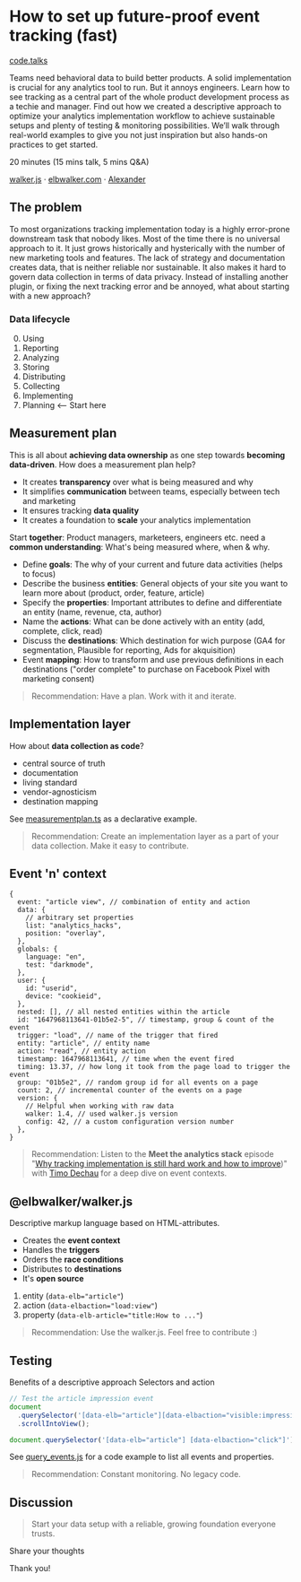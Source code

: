 # How to set up future-proof event tracking (fast)

[code.talks](https://codetalks.de/)

Teams need behavioral data to build better products. A solid implementation is crucial for any analytics tool to run. But it annoys engineers.
Learn how to see tracking as a central part of the whole product development process as a techie and manager. Find out how we created a descriptive approach to optimize your analytics implementation workflow to achieve sustainable setups and plenty of testing & monitoring possibilities.
We’ll walk through real-world examples to give you not just inspiration but also hands-on practices to get started.

20 minutes (15 mins talk, 5 mins Q&A)

[walker.js](https://github.com/elbwalker/walker.js) · [elbwalker.com](https://www.elbwalker.com) · [Alexander](https://www.linkedin.com/in/alexanderkirtzel/)

## The problem

To most organizations tracking implementation today is a highly error-prone downstream task that nobody likes. Most of the time there is no universal approach to it. It just grows historically and hysterically with the number of new marketing tools and features. The lack of strategy and documentation creates data, that is neither reliable nor sustainable. It also makes it hard to govern data collection in terms of data privacy. Instead of installing another plugin, or fixing the next tracking error and be annoyed, what about starting with a new approach?

### Data lifecycle

0. Using
1. Reporting
2. Analyzing
3. Storing
4. Distributing
5. Collecting
6. Implementing
7. Planning <-- Start here

## Measurement plan

This is all about **achieving data ownership** as one step towards **becoming data-driven**. How does a measurement plan help?

- It creates **transparency** over what is being measured and why
- It simplifies **communication** between teams, especially between tech and marketing
- It ensures tracking **data quality**
- It creates a foundation to **scale** your analytics implementation

Start **together**: Product managers, marketeers, engineers etc. need a **common understanding**: What's being measured where, when & why.

- Define **goals**: The why of your current and future data activities (helps to focus)
- Describe the business **entities**: General objects of your site you want to learn more about (product, order, feature, article)
- Specify the **properties**: Important attributes to define and differentiate an entity (name, revenue, cta, author)
- Name the **actions**: What can be done actively with an entity (add, complete, click, read)
- Discuss the **destinations**: Which destination for wich purpose (GA4 for segmentation, Plausible for reporting, Ads for akquisition)
- Event **mapping**: How to transform and use previous definitions in each destinations ("order complete" to purchase on Facebook Pixel with marketing consent)

> Recommendation: Have a plan. Work with it and iterate.

## Implementation layer

How about **data collection as code**?

- central source of truth
- documentation
- living standard
- vendor-agnosticism
- destination mapping

See [measurementplan.ts](./measurementplan.ts) as a declarative example.

> Recommendation: Create an implementation layer as a part of your data collection. Make it easy to contribute.

## Event 'n' context

```json5
{
  event: "article view", // combination of entity and action
  data: {
    // arbitrary set properties
    list: "analytics_hacks",
    position: "overlay",
  },
  globals: {
    language: "en",
    test: "darkmode",
  },
  user: {
    id: "userid",
    device: "cookieid",
  },
  nested: [], // all nested entities within the article
  id: "1647968113641-01b5e2-5", // timestamp, group & count of the event
  trigger: "load", // name of the trigger that fired
  entity: "article", // entity name
  action: "read", // entity action
  timestamp: 1647968113641, // time when the event fired
  timing: 13.37, // how long it took from the page load to trigger the event
  group: "01b5e2", // random group id for all events on a page
  count: 2, // incremental counter of the events on a page
  version: {
    // Helpful when working with raw data
    walker: 1.4, // used walker.js version
    config: 42, // a custom configuration version number
  },
}
```

> Recommendation: Listen to the **Meet the analytics stack** episode "[Why tracking implementation is still hard work and how to improve](../220907-meet_the_analytics_stack/))" with [Timo Dechau](https://www.linkedin.com/in/timo-dechau/) for a deep dive on event contexts.

## @elbwalker/walker.js

Descriptive markup language based on HTML-attributes.

- Creates the **event context**
- Handles the **triggers**
- Orders the **race conditions**
- Distributes to **destinations**
- It's **open source**

1. entity (`data-elb="article"`)
2. action (`data-elbaction="load:view"`)
3. property (`data-elb-article="title:How to ..."`)

> Recommendation: Use the walker.js. Feel free to contribute :)

## Testing

Benefits of a descriptive approach
Selectors and action

```js
// Test the article impression event
document
  .querySelector('[data-elb="article"][data-elbaction="visible:impression"]')
  .scrollIntoView();

document.querySelector('[data-elb="article"] [data-elbaction="click"]').click();
```

See [query_events.js](./query_events.js) for a code example to list all events and properties.

> Recommendation: Constant monitoring. No legacy code.

## Discussion

> Start your data setup with a reliable, growing foundation everyone trusts.

Share your thoughts

Thank you!
